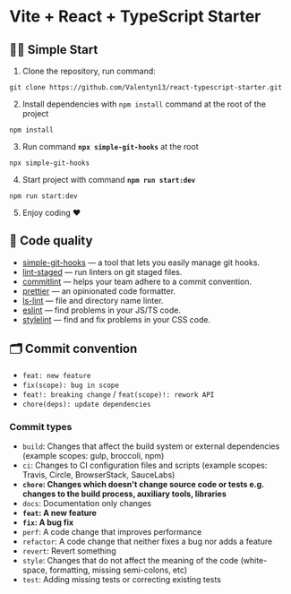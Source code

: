 # Vite + React + TypeScript Starter


## 🏃‍♂️ Simple Start

1. Clone the repository, run command:
  ```
  git clone https://github.com/Valentyn13/react-typescript-starter.git
  ```
 2. Install dependencies with ```npm install```  command at the root of the project
 ```
 npm install
 ```
 3. Run command **`npx simple-git-hooks`** at the root
```
npx simple-git-hooks
```
 4. Start project with command **`npm run start:dev`**
 ```
 npm run start:dev
 ```
 5. Enjoy coding ❤️


 ## 🥊 Code quality

 -   [simple-git-hooks](https://www.npmjs.com/package/simple-git-hooks) — a tool that lets you easily manage git hooks.
-   [lint-staged](https://www.npmjs.com/package/lint-staged) — run linters on git staged files.
-   [commitlint](https://commitlint.js.org/) — helps your team adhere to a commit convention.
-   [prettier](https://prettier.io/) — an opinionated code formatter.
-   [ls-lint](https://ls-lint.org/) — file and directory name linter.
-   [eslint](https://eslint.org/) — find problems in your JS/TS code.
-   [stylelint](https://stylelint.io/) — find and fix problems in your CSS code.

## 🗂 Commit convention

* `feat: new feature`
* `fix(scope): bug in scope`
* `feat!: breaking change` / `feat(scope)!: rework API`
* `chore(deps): update dependencies`

### Commit types
* `build`: Changes that affect the build system or external dependencies (example scopes: gulp, broccoli, npm)
* `ci`: Changes to CI configuration files and scripts (example scopes: Travis, Circle, BrowserStack, SauceLabs)
* **`chore`: Changes which doesn't change source code or tests e.g. changes to the build process, auxiliary tools, libraries**
* `docs`: Documentation only changes
* **`feat`: A new feature**
* **`fix`: A bug fix**
* `perf`: A code change that improves performance
* `refactor`:  A code change that neither fixes a bug nor adds a feature
* `revert`: Revert something
* `style`: Changes that do not affect the meaning of the code (white-space, formatting, missing semi-colons, etc)
* `test`: Adding missing tests or correcting existing tests